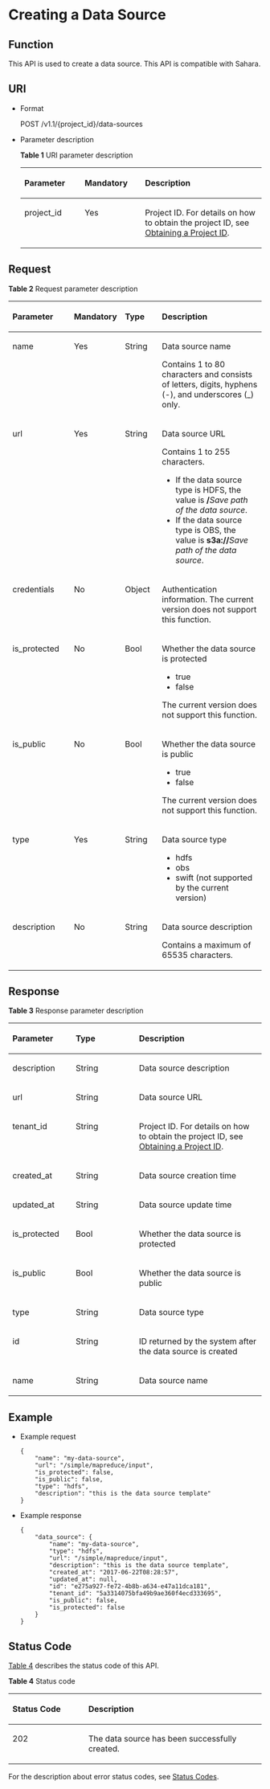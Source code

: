 # Creating a Data Source<a name="EN-US_TOPIC_0172486222"></a>

## Function<a name="section11410068144834"></a>

This API is used to create a data source. This API is compatible with Sahara.

## URI<a name="section4721807314497"></a>

-   Format

    POST /v1.1/\{project\_id\}/data-sources

-   Parameter description

    **Table  1**  URI parameter description

    <a name="table49499141194754"></a>
    <table><thead align="left"><tr id="row33700024194754"><th class="cellrowborder" valign="top" width="25%" id="mcps1.2.4.1.1"><p id="p16571835194812"><a name="p16571835194812"></a><a name="p16571835194812"></a>Parameter</p>
    </th>
    <th class="cellrowborder" valign="top" width="25%" id="mcps1.2.4.1.2"><p id="p141410194812"><a name="p141410194812"></a><a name="p141410194812"></a>Mandatory</p>
    </th>
    <th class="cellrowborder" valign="top" width="50%" id="mcps1.2.4.1.3"><p id="p11454278194812"><a name="p11454278194812"></a><a name="p11454278194812"></a>Description</p>
    </th>
    </tr>
    </thead>
    <tbody><tr id="row6505449415356"><td class="cellrowborder" valign="top" width="25%" headers="mcps1.2.4.1.1 "><p id="p3492262515356"><a name="p3492262515356"></a><a name="p3492262515356"></a>project_id</p>
    </td>
    <td class="cellrowborder" valign="top" width="25%" headers="mcps1.2.4.1.2 "><p id="p1016041415356"><a name="p1016041415356"></a><a name="p1016041415356"></a>Yes</p>
    </td>
    <td class="cellrowborder" valign="top" width="50%" headers="mcps1.2.4.1.3 "><p id="p1768719515356"><a name="p1768719515356"></a><a name="p1768719515356"></a>Project ID. For details on how to obtain the project ID, see <a href="obtaining-a-project-id.md">Obtaining a Project ID</a>.</p>
    </td>
    </tr>
    </tbody>
    </table>


## Request<a name="section31697334144924"></a>

**Table  2**  Request parameter description

<a name="table19445385114112"></a>
<table><thead align="left"><tr id="row1790422114112"><th class="cellrowborder" valign="top" width="25%" id="mcps1.2.5.1.1"><p id="p10806517114112"><a name="p10806517114112"></a><a name="p10806517114112"></a>Parameter</p>
</th>
<th class="cellrowborder" valign="top" width="15%" id="mcps1.2.5.1.2"><p id="p2912680114112"><a name="p2912680114112"></a><a name="p2912680114112"></a>Mandatory</p>
</th>
<th class="cellrowborder" valign="top" width="15%" id="mcps1.2.5.1.3"><p id="p34600536114112"><a name="p34600536114112"></a><a name="p34600536114112"></a>Type</p>
</th>
<th class="cellrowborder" valign="top" width="45%" id="mcps1.2.5.1.4"><p id="p51180012114112"><a name="p51180012114112"></a><a name="p51180012114112"></a>Description</p>
</th>
</tr>
</thead>
<tbody><tr id="row51940301114112"><td class="cellrowborder" valign="top" width="25%" headers="mcps1.2.5.1.1 "><p id="p39771773145713"><a name="p39771773145713"></a><a name="p39771773145713"></a>name</p>
</td>
<td class="cellrowborder" valign="top" width="15%" headers="mcps1.2.5.1.2 "><p id="p29636830145713"><a name="p29636830145713"></a><a name="p29636830145713"></a>Yes</p>
</td>
<td class="cellrowborder" valign="top" width="15%" headers="mcps1.2.5.1.3 "><p id="p7598676145713"><a name="p7598676145713"></a><a name="p7598676145713"></a>String</p>
</td>
<td class="cellrowborder" valign="top" width="45%" headers="mcps1.2.5.1.4 "><p id="p53534038145713"><a name="p53534038145713"></a><a name="p53534038145713"></a>Data source name</p>
<p id="p667497994849"><a name="p667497994849"></a><a name="p667497994849"></a>Contains 1 to 80 characters and consists of letters, digits, hyphens (-), and underscores (_) only.</p>
</td>
</tr>
<tr id="row18284370114112"><td class="cellrowborder" valign="top" width="25%" headers="mcps1.2.5.1.1 "><p id="p43646883145713"><a name="p43646883145713"></a><a name="p43646883145713"></a>url</p>
</td>
<td class="cellrowborder" valign="top" width="15%" headers="mcps1.2.5.1.2 "><p id="p4937219915237"><a name="p4937219915237"></a><a name="p4937219915237"></a>Yes</p>
</td>
<td class="cellrowborder" valign="top" width="15%" headers="mcps1.2.5.1.3 "><p id="p5870587215316"><a name="p5870587215316"></a><a name="p5870587215316"></a>String</p>
</td>
<td class="cellrowborder" valign="top" width="45%" headers="mcps1.2.5.1.4 "><p id="p57957308145713"><a name="p57957308145713"></a><a name="p57957308145713"></a>Data source URL</p>
<p id="p195891015248"><a name="p195891015248"></a><a name="p195891015248"></a>Contains 1 to 255 characters.</p>
<a name="ul197417161574"></a><a name="ul197417161574"></a><ul id="ul197417161574"><li>If the data source type is HDFS, the value is <strong id="b282583209530"><a name="b282583209530"></a><a name="b282583209530"></a>/</strong><em id="i389248869530"><a name="i389248869530"></a><a name="i389248869530"></a>Save path of the data source</em>.</li><li>If the data source type is OBS, the value is <strong id="b57629220155547"><a name="b57629220155547"></a><a name="b57629220155547"></a>s3a://</strong><em id="i59859279538"><a name="i59859279538"></a><a name="i59859279538"></a>Save path of the data source</em>.</li></ul>
</td>
</tr>
<tr id="row475482215758"><td class="cellrowborder" valign="top" width="25%" headers="mcps1.2.5.1.1 "><p id="p4959628115758"><a name="p4959628115758"></a><a name="p4959628115758"></a>credentials</p>
</td>
<td class="cellrowborder" valign="top" width="15%" headers="mcps1.2.5.1.2 "><p id="p5787579615758"><a name="p5787579615758"></a><a name="p5787579615758"></a>No</p>
</td>
<td class="cellrowborder" valign="top" width="15%" headers="mcps1.2.5.1.3 "><p id="p5742790415758"><a name="p5742790415758"></a><a name="p5742790415758"></a>Object</p>
</td>
<td class="cellrowborder" valign="top" width="45%" headers="mcps1.2.5.1.4 "><p id="p2114864415758"><a name="p2114864415758"></a><a name="p2114864415758"></a>Authentication information. The current version does not support this function.</p>
</td>
</tr>
<tr id="row2693395895552"><td class="cellrowborder" valign="top" width="25%" headers="mcps1.2.5.1.1 "><p id="p3416696195552"><a name="p3416696195552"></a><a name="p3416696195552"></a>is_protected</p>
</td>
<td class="cellrowborder" valign="top" width="15%" headers="mcps1.2.5.1.2 "><p id="p1606046195552"><a name="p1606046195552"></a><a name="p1606046195552"></a>No</p>
</td>
<td class="cellrowborder" valign="top" width="15%" headers="mcps1.2.5.1.3 "><p id="p2582896195552"><a name="p2582896195552"></a><a name="p2582896195552"></a>Bool</p>
</td>
<td class="cellrowborder" valign="top" width="45%" headers="mcps1.2.5.1.4 "><p id="p1177112695552"><a name="p1177112695552"></a><a name="p1177112695552"></a>Whether the data source is protected</p>
<a name="ul360256379574"></a><a name="ul360256379574"></a><ul id="ul360256379574"><li>true</li><li>false</li></ul>
<p id="p6483812795728"><a name="p6483812795728"></a><a name="p6483812795728"></a>The current version does not support this function.</p>
</td>
</tr>
<tr id="row4788217195558"><td class="cellrowborder" valign="top" width="25%" headers="mcps1.2.5.1.1 "><p id="p5325060395558"><a name="p5325060395558"></a><a name="p5325060395558"></a>is_public</p>
</td>
<td class="cellrowborder" valign="top" width="15%" headers="mcps1.2.5.1.2 "><p id="p1833155995558"><a name="p1833155995558"></a><a name="p1833155995558"></a>No</p>
</td>
<td class="cellrowborder" valign="top" width="15%" headers="mcps1.2.5.1.3 "><p id="p846133695558"><a name="p846133695558"></a><a name="p846133695558"></a>Bool</p>
</td>
<td class="cellrowborder" valign="top" width="45%" headers="mcps1.2.5.1.4 "><p id="p1427965495558"><a name="p1427965495558"></a><a name="p1427965495558"></a>Whether the data source is public</p>
<a name="ul5208982895717"></a><a name="ul5208982895717"></a><ul id="ul5208982895717"><li>true</li><li>false</li></ul>
<p id="p6105735395725"><a name="p6105735395725"></a><a name="p6105735395725"></a>The current version does not support this function.</p>
</td>
</tr>
<tr id="row34155459114112"><td class="cellrowborder" valign="top" width="25%" headers="mcps1.2.5.1.1 "><p id="p62216246145713"><a name="p62216246145713"></a><a name="p62216246145713"></a>type</p>
</td>
<td class="cellrowborder" valign="top" width="15%" headers="mcps1.2.5.1.2 "><p id="p2060969915237"><a name="p2060969915237"></a><a name="p2060969915237"></a>Yes</p>
</td>
<td class="cellrowborder" valign="top" width="15%" headers="mcps1.2.5.1.3 "><p id="p1226219015318"><a name="p1226219015318"></a><a name="p1226219015318"></a>String</p>
</td>
<td class="cellrowborder" valign="top" width="45%" headers="mcps1.2.5.1.4 "><p id="p40587883145713"><a name="p40587883145713"></a><a name="p40587883145713"></a>Data source type</p>
<a name="ul2600786315532"></a><a name="ul2600786315532"></a><ul id="ul2600786315532"><li>hdfs</li><li>obs</li><li>swift (not supported by the current version)</li></ul>
</td>
</tr>
<tr id="row41150634114112"><td class="cellrowborder" valign="top" width="25%" headers="mcps1.2.5.1.1 "><p id="p54100889145713"><a name="p54100889145713"></a><a name="p54100889145713"></a>description</p>
</td>
<td class="cellrowborder" valign="top" width="15%" headers="mcps1.2.5.1.2 "><p id="p3011949115237"><a name="p3011949115237"></a><a name="p3011949115237"></a>No</p>
</td>
<td class="cellrowborder" valign="top" width="15%" headers="mcps1.2.5.1.3 "><p id="p3471563715318"><a name="p3471563715318"></a><a name="p3471563715318"></a>String</p>
</td>
<td class="cellrowborder" valign="top" width="45%" headers="mcps1.2.5.1.4 "><p id="p8987936145713"><a name="p8987936145713"></a><a name="p8987936145713"></a>Data source description</p>
<p id="p85145142518"><a name="p85145142518"></a><a name="p85145142518"></a>Contains a maximum of 65535 characters.</p>
</td>
</tr>
</tbody>
</table>

## Response<a name="section10069032144933"></a>

**Table  3**  Response parameter description

<a name="table51257841151049"></a>
<table><thead align="left"><tr id="row8480851151049"><th class="cellrowborder" valign="top" width="25%" id="mcps1.2.4.1.1"><p id="p15860319151049"><a name="p15860319151049"></a><a name="p15860319151049"></a>Parameter</p>
</th>
<th class="cellrowborder" valign="top" width="25%" id="mcps1.2.4.1.2"><p id="p40813771151049"><a name="p40813771151049"></a><a name="p40813771151049"></a>Type</p>
</th>
<th class="cellrowborder" valign="top" width="50%" id="mcps1.2.4.1.3"><p id="p17581180151049"><a name="p17581180151049"></a><a name="p17581180151049"></a>Description</p>
</th>
</tr>
</thead>
<tbody><tr id="row14789514151049"><td class="cellrowborder" valign="top" width="25%" headers="mcps1.2.4.1.1 "><p id="p28232664151128"><a name="p28232664151128"></a><a name="p28232664151128"></a>description</p>
</td>
<td class="cellrowborder" valign="top" width="25%" headers="mcps1.2.4.1.2 "><p id="p32100671151824"><a name="p32100671151824"></a><a name="p32100671151824"></a>String</p>
</td>
<td class="cellrowborder" valign="top" width="50%" headers="mcps1.2.4.1.3 "><p id="p60375806151049"><a name="p60375806151049"></a><a name="p60375806151049"></a>Data source description</p>
</td>
</tr>
<tr id="row6511344151049"><td class="cellrowborder" valign="top" width="25%" headers="mcps1.2.4.1.1 "><p id="p59583657151128"><a name="p59583657151128"></a><a name="p59583657151128"></a>url</p>
</td>
<td class="cellrowborder" valign="top" width="25%" headers="mcps1.2.4.1.2 "><p id="p47113545151824"><a name="p47113545151824"></a><a name="p47113545151824"></a>String</p>
</td>
<td class="cellrowborder" valign="top" width="50%" headers="mcps1.2.4.1.3 "><p id="p38365320151049"><a name="p38365320151049"></a><a name="p38365320151049"></a>Data source URL</p>
</td>
</tr>
<tr id="row33112539151141"><td class="cellrowborder" valign="top" width="25%" headers="mcps1.2.4.1.1 "><p id="p64870032151141"><a name="p64870032151141"></a><a name="p64870032151141"></a>tenant_id</p>
</td>
<td class="cellrowborder" valign="top" width="25%" headers="mcps1.2.4.1.2 "><p id="p2060135151824"><a name="p2060135151824"></a><a name="p2060135151824"></a>String</p>
</td>
<td class="cellrowborder" valign="top" width="50%" headers="mcps1.2.4.1.3 "><p id="p20842175017348"><a name="p20842175017348"></a><a name="p20842175017348"></a>Project ID. For details on how to obtain the project ID, see <a href="obtaining-a-project-id.md">Obtaining a Project ID</a>.</p>
</td>
</tr>
<tr id="row22096096151146"><td class="cellrowborder" valign="top" width="25%" headers="mcps1.2.4.1.1 "><p id="p44953331151146"><a name="p44953331151146"></a><a name="p44953331151146"></a>created_at</p>
</td>
<td class="cellrowborder" valign="top" width="25%" headers="mcps1.2.4.1.2 "><p id="p26983233151824"><a name="p26983233151824"></a><a name="p26983233151824"></a>String</p>
</td>
<td class="cellrowborder" valign="top" width="50%" headers="mcps1.2.4.1.3 "><p id="p25869246151146"><a name="p25869246151146"></a><a name="p25869246151146"></a>Data source creation time</p>
</td>
</tr>
<tr id="row44747700151120"><td class="cellrowborder" valign="top" width="25%" headers="mcps1.2.4.1.1 "><p id="p685049151120"><a name="p685049151120"></a><a name="p685049151120"></a>updated_at</p>
</td>
<td class="cellrowborder" valign="top" width="25%" headers="mcps1.2.4.1.2 "><p id="p65422913151120"><a name="p65422913151120"></a><a name="p65422913151120"></a>String</p>
</td>
<td class="cellrowborder" valign="top" width="50%" headers="mcps1.2.4.1.3 "><p id="p64764563151120"><a name="p64764563151120"></a><a name="p64764563151120"></a>Data source update time</p>
</td>
</tr>
<tr id="row18376161151152"><td class="cellrowborder" valign="top" width="25%" headers="mcps1.2.4.1.1 "><p id="p10483939151640"><a name="p10483939151640"></a><a name="p10483939151640"></a>is_protected</p>
</td>
<td class="cellrowborder" valign="top" width="25%" headers="mcps1.2.4.1.2 "><p id="p65650233151640"><a name="p65650233151640"></a><a name="p65650233151640"></a>Bool</p>
</td>
<td class="cellrowborder" valign="top" width="50%" headers="mcps1.2.4.1.3 "><p id="p16068681151640"><a name="p16068681151640"></a><a name="p16068681151640"></a>Whether the data source is protected</p>
</td>
</tr>
<tr id="row6726034151222"><td class="cellrowborder" valign="top" width="25%" headers="mcps1.2.4.1.1 "><p id="p20438892151640"><a name="p20438892151640"></a><a name="p20438892151640"></a>is_public</p>
</td>
<td class="cellrowborder" valign="top" width="25%" headers="mcps1.2.4.1.2 "><p id="p16062920151640"><a name="p16062920151640"></a><a name="p16062920151640"></a>Bool</p>
</td>
<td class="cellrowborder" valign="top" width="50%" headers="mcps1.2.4.1.3 "><p id="p26028163151640"><a name="p26028163151640"></a><a name="p26028163151640"></a>Whether the data source is public</p>
</td>
</tr>
<tr id="row25334813151227"><td class="cellrowborder" valign="top" width="25%" headers="mcps1.2.4.1.1 "><p id="p38853957151227"><a name="p38853957151227"></a><a name="p38853957151227"></a>type</p>
</td>
<td class="cellrowborder" valign="top" width="25%" headers="mcps1.2.4.1.2 "><p id="p66202595151828"><a name="p66202595151828"></a><a name="p66202595151828"></a>String</p>
</td>
<td class="cellrowborder" valign="top" width="50%" headers="mcps1.2.4.1.3 "><p id="p60833455151227"><a name="p60833455151227"></a><a name="p60833455151227"></a>Data source type</p>
</td>
</tr>
<tr id="row8652083151249"><td class="cellrowborder" valign="top" width="25%" headers="mcps1.2.4.1.1 "><p id="p29730140151249"><a name="p29730140151249"></a><a name="p29730140151249"></a>id</p>
</td>
<td class="cellrowborder" valign="top" width="25%" headers="mcps1.2.4.1.2 "><p id="p17113312151828"><a name="p17113312151828"></a><a name="p17113312151828"></a>String</p>
</td>
<td class="cellrowborder" valign="top" width="50%" headers="mcps1.2.4.1.3 "><p id="p39995064151249"><a name="p39995064151249"></a><a name="p39995064151249"></a>ID returned by the system after the data source is created</p>
</td>
</tr>
<tr id="row12228393151256"><td class="cellrowborder" valign="top" width="25%" headers="mcps1.2.4.1.1 "><p id="p50975775151256"><a name="p50975775151256"></a><a name="p50975775151256"></a>name</p>
</td>
<td class="cellrowborder" valign="top" width="25%" headers="mcps1.2.4.1.2 "><p id="p21869845151828"><a name="p21869845151828"></a><a name="p21869845151828"></a>String</p>
</td>
<td class="cellrowborder" valign="top" width="50%" headers="mcps1.2.4.1.3 "><p id="p43580859151256"><a name="p43580859151256"></a><a name="p43580859151256"></a>Data source name</p>
</td>
</tr>
</tbody>
</table>

## Example<a name="section16281131022217"></a>

-   Example request

    ```
    { 
        "name": "my-data-source",  
        "url": "/simple/mapreduce/input",  
        "is_protected": false,  
        "is_public": false,  
        "type": "hdfs",  
        "description": "this is the data source template" 
    }
    ```


-   Example response

    ```
    {
        "data_source": {
            "name": "my-data-source",
            "type": "hdfs",
            "url": "/simple/mapreduce/input",
            "description": "this is the data source template",
            "created_at": "2017-06-22T08:28:57",
            "updated_at": null,
            "id": "e275a927-fe72-4b8b-a634-e47a11dca181",
            "tenant_id": "5a3314075bfa49b9ae360f4ecd333695",
            "is_public": false,
            "is_protected": false
        }
    }
    ```


## Status Code<a name="section13299747144948"></a>

[Table 4](#table1584477916050)  describes the status code of this API.

**Table  4**  Status code

<a name="table1584477916050"></a>
<table><thead align="left"><tr id="row1339492016050"><th class="cellrowborder" valign="top" width="30%" id="mcps1.2.3.1.1"><p id="p3411176516050"><a name="p3411176516050"></a><a name="p3411176516050"></a>Status Code</p>
</th>
<th class="cellrowborder" valign="top" width="70%" id="mcps1.2.3.1.2"><p id="p1158961516050"><a name="p1158961516050"></a><a name="p1158961516050"></a>Description</p>
</th>
</tr>
</thead>
<tbody><tr id="row3719767816050"><td class="cellrowborder" valign="top" width="30%" headers="mcps1.2.3.1.1 "><p id="p6022194016050"><a name="p6022194016050"></a><a name="p6022194016050"></a>202</p>
</td>
<td class="cellrowborder" valign="top" width="70%" headers="mcps1.2.3.1.2 "><p id="p4613894216050"><a name="p4613894216050"></a><a name="p4613894216050"></a>The data source has been successfully created.</p>
</td>
</tr>
</tbody>
</table>

For the description about error status codes, see  [Status Codes](status-codes.md).

